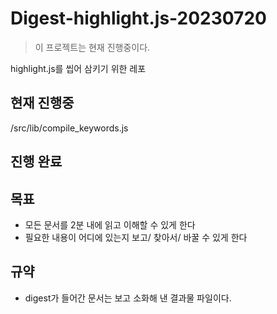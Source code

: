 # Digest-highlight.js-20230720

> 이 프로젝트는 현재 진행중이다.

highlight.js를 씹어 삼키기 위한 레포

## 현재 진행중
/src/lib/compile_keywords.js

## 진행 완료


## 목표
+ 모든 문서를 2분 내에 읽고 이해할 수 있게 한다
+ 필요한 내용이 어디에 있는지 보고/ 찾아서/ 바꿀 수 있게 한다

## 규약
+ digest가 들어간 문서는 보고 소화해 낸 결과물 파일이다.
